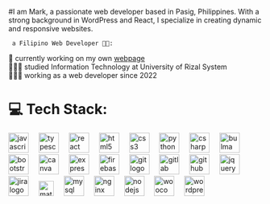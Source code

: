 
#I am Mark, a passionate web developer based in Pasig, Philippines. With a strong background in WordPress and React, I specialize in creating dynamic and responsive websites.

     a Filipino Web Developer 👋🏼:
🛜 currently working on my own [webpage](https://the-last-of-us-5n1j.vercel.app/)<br>👨🏼‍🎓 studied Information Technology  at University of Rizal System<br>👨🏼‍💻 working as a web developer since 2022 <br>



# 💻 Tech Stack:
<div align="left">
  <img src="https://cdn.jsdelivr.net/gh/devicons/devicon/icons/javascript/javascript-original.svg" height="40" title="JavaScript" alt="javascript logo" />
  <img width="12" />
  <img src="https://cdn.jsdelivr.net/gh/devicons/devicon/icons/typescript/typescript-original.svg" height="40" title="TypeScript" alt="typescript logo" />
  <img width="12" />
  <img src="https://cdn.jsdelivr.net/gh/devicons/devicon/icons/react/react-original.svg" height="40" title="React" alt="react logo" />
  <img width="12" />
  <img src="https://cdn.jsdelivr.net/gh/devicons/devicon/icons/html5/html5-original.svg" height="40" title="HTML5" alt="html5 logo" />
  <img width="12" />
  <img src="https://cdn.jsdelivr.net/gh/devicons/devicon/icons/css3/css3-original.svg" height="40" title="CSS3" alt="css3 logo" />
  <img width="12" />
  <img src="https://cdn.jsdelivr.net/gh/devicons/devicon/icons/python/python-original.svg" height="40" title="Python" alt="python logo" />
  <img width="12" />
  <img src="https://cdn.jsdelivr.net/gh/devicons/devicon/icons/csharp/csharp-original.svg" height="40" title="C#" alt="csharp logo" />
  <img width="12" />
  <img src="https://cdn.jsdelivr.net/gh/devicons/devicon/icons/bulma/bulma-plain.svg" height="40" title="Bulma" alt="bulma logo" />
  <img width="12" />
  <img src="https://cdn.jsdelivr.net/gh/devicons/devicon/icons/bootstrap/bootstrap-original.svg" height="40" title="Bootstrap" alt="bootstrap logo" />
  <img width="12" />
  <img src="https://cdn.jsdelivr.net/gh/devicons/devicon/icons/canva/canva-original.svg" height="40" title="Canva" alt="canva logo" />
  <img width="12" />
  <img src="https://cdn.jsdelivr.net/gh/devicons/devicon/icons/express/express-original.svg" height="40" title="Express.js" alt="express logo" />
  <img width="12" />
  <img src="https://cdn.jsdelivr.net/gh/devicons/devicon/icons/firebase/firebase-plain.svg" height="40" title="Firebase" alt="firebase logo" />
  <img width="12" />
  <img src="https://cdn.jsdelivr.net/gh/devicons/devicon/icons/git/git-original.svg" height="40" title="Git" alt="git logo" />
  <img width="12" />
  <img src="https://cdn.jsdelivr.net/gh/devicons/devicon/icons/gitlab/gitlab-original.svg" height="40" title="GitLab" alt="gitlab logo" />
  <img width="12" />
  <img src="https://cdn.jsdelivr.net/gh/devicons/devicon/icons/github/github-original.svg" height="40" title="GitHub" alt="github logo" />
  <img width="12" />
  <img src="https://cdn.jsdelivr.net/gh/devicons/devicon/icons/jquery/jquery-original.svg" height="40" title="jQuery" alt="jquery logo" />
  <img width="12" />
  <img src="https://cdn.jsdelivr.net/gh/devicons/devicon/icons/jira/jira-original.svg" height="40" title="Jira" alt="jira logo" />
  <img width="12" />
  <img src="https://cdn.jsdelivr.net/gh/devicons/devicon/icons/materialui/materialui-original.svg" height="30" title="Material UI" alt="materialui logo" />
  <img width="12" />
  <img src="https://cdn.jsdelivr.net/gh/devicons/devicon/icons/mysql/mysql-original.svg" height="40" title="MySQL" alt="mysql logo" />
  <img width="12" />
  <img src="https://cdn.jsdelivr.net/gh/devicons/devicon/icons/nginx/nginx-original.svg" height="40" title="Nginx" alt="nginx logo" />
  <img width="12" />
  <img src="https://cdn.jsdelivr.net/gh/devicons/devicon/icons/nodejs/nodejs-original.svg" height="40" title="Node.js" alt="nodejs logo" />
  <img width="12" />
  <img src="https://cdn.jsdelivr.net/gh/devicons/devicon/icons/woocommerce/woocommerce-original.svg" height="40" title="WooCommerce" alt="woocommerce logo" />
  <img width="12" />
  <img src="https://cdn.jsdelivr.net/gh/devicons/devicon/icons/wordpress/wordpress-original.svg" height="40" title="WordPress" alt="wordpress logo" />
</div>

